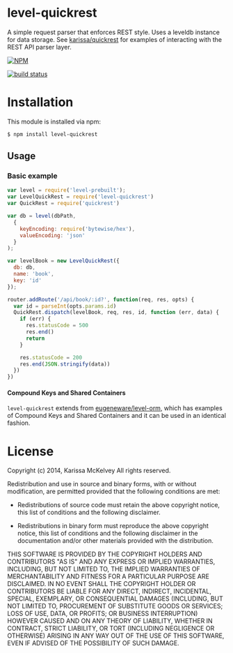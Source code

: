 level-quickrest
=============

A simple request parser that enforces REST style. Uses a leveldb instance for data storage. See [karissa/quickrest](https://github.com/karissa/quickrest) for examples of interacting with the REST API parser layer.


[![NPM](https://nodei.co/npm/level-quickrest.png?compact=true)](https://nodei.co/npm/level-quickrest/)

[![build status](https://secure.travis-ci.org/karissa/level-quickrest.png)](http://travis-ci.org/karissa/level-quickrest)


# Installation
This module is installed via npm:

```bash
$ npm install level-quickrest
```

## Usage


### Basic example

```js
var level = require('level-prebuilt');
var LevelQuickRest = require('level-quickrest')
var QuickRest = require('quickrest')

var db = level(dbPath,
  {
    keyEncoding: require('bytewise/hex'),
    valueEncoding: 'json'
  }
);

var levelBook = new LevelQuickRest({
  db: db,
  name: 'book',
  key: 'id'
});

router.addRoute('/api/book/:id?', function(req, res, opts) {
  var id = parseInt(opts.params.id)
  QuickRest.dispatch(levelBook, req, res, id, function (err, data) {
    if (err) {
      res.statusCode = 500
      res.end()
      return
    }

    res.statusCode = 200
    res.end(JSON.stringify(data))
  })
})
```

#### Compound Keys and Shared Containers
```level-quickrest``` extends from [eugeneware/level-orm](https://github.com/eugeneware/level-orm), which has examples of Compound Keys and Shared Containers and it can be used in an identical fashion.



# License
Copyright (c) 2014, Karissa McKelvey
All rights reserved.

Redistribution and use in source and binary forms, with or without
modification, are permitted provided that the following conditions are met:

* Redistributions of source code must retain the above copyright notice, this
  list of conditions and the following disclaimer.

* Redistributions in binary form must reproduce the above copyright notice,
  this list of conditions and the following disclaimer in the documentation
  and/or other materials provided with the distribution.

THIS SOFTWARE IS PROVIDED BY THE COPYRIGHT HOLDERS AND CONTRIBUTORS "AS IS"
AND ANY EXPRESS OR IMPLIED WARRANTIES, INCLUDING, BUT NOT LIMITED TO, THE
IMPLIED WARRANTIES OF MERCHANTABILITY AND FITNESS FOR A PARTICULAR PURPOSE ARE
DISCLAIMED. IN NO EVENT SHALL THE COPYRIGHT HOLDER OR CONTRIBUTORS BE LIABLE
FOR ANY DIRECT, INDIRECT, INCIDENTAL, SPECIAL, EXEMPLARY, OR CONSEQUENTIAL
DAMAGES (INCLUDING, BUT NOT LIMITED TO, PROCUREMENT OF SUBSTITUTE GOODS OR
SERVICES; LOSS OF USE, DATA, OR PROFITS; OR BUSINESS INTERRUPTION) HOWEVER
CAUSED AND ON ANY THEORY OF LIABILITY, WHETHER IN CONTRACT, STRICT LIABILITY,
OR TORT (INCLUDING NEGLIGENCE OR OTHERWISE) ARISING IN ANY WAY OUT OF THE USE
OF THIS SOFTWARE, EVEN IF ADVISED OF THE POSSIBILITY OF SUCH DAMAGE.


